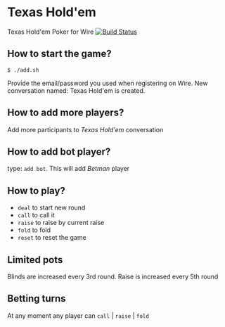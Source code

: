 # Texas Hold'em
Texas Hold'em Poker for Wire
[![Build Status](https://travis-ci.org/dkovacevic/holdem.svg?branch=master)](https://travis-ci.org/dkovacevic/holdem)

## How to start the game?
```
$ ./add.sh
```
Provide the email/password you used when registering on Wire. New conversation named: Texas Hold'em is created.

## How to add more players?
Add more participants to _Texas Hold'em_ conversation

## How to add bot player?
type: `add bot`. This will add _Betman_ player

## How to play?
 - `deal`  to start new round
 - `call`  to call it
 - `raise` to raise by current raise
 - `fold`  to fold
 - `reset` to reset the game

## Limited pots
Blinds are increased every 3rd round. Raise is increased every 5th round

## Betting turns
At any moment any player can `call` | `raise` | `fold`